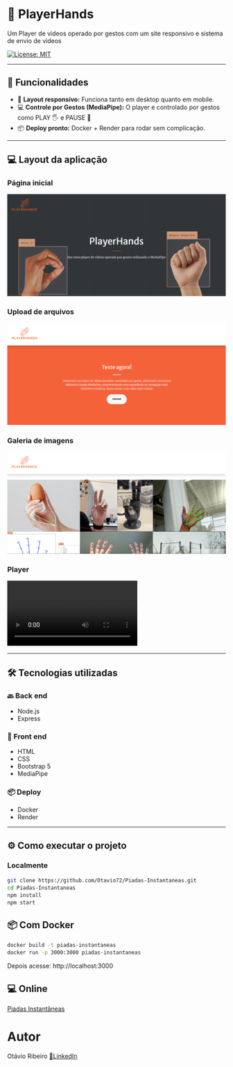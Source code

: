 # 🖖 PlayerHands

Um Player de videos operado por gestos com um site responsivo e sistema de envio de videos

[![License: MIT](https://img.shields.io/badge/License-MIT-green.svg)](https://github.com/Otavio72/PlayerHands/blob/main/LICENSE)  

---

## 🚀 Funcionalidades
  
- 📱 **Layout responsivo:** Funciona tanto em desktop quanto em mobile. 
- 💻 **Controle por Gestos (MediaPipe):** O player e controlado por gestos como PLAY 🖐️ e PAUSE 👊  
- 📦 **Deploy pronto:** Docker + Render para rodar sem complicação.  


---

## 💻 Layout da aplicação

### Página inicial
![Página Inicial](/assets/1.png)

### Upload de arquivos
![Upload de arquivos](/assets/2.png)

### Galeria de imagens
![imagens](/assets/3.png)

### Player
![Player](assets/videoPlayerHands.mp4)


---

## 🛠 Tecnologias utilizadas

### 🔙 Back end
- Node.js  
- Express

### 🎨 Front end
- HTML  
- CSS
- Bootstrap 5
- MediaPipe

### 📦 Deploy
- Docker  
- Render

---

## ⚙️ Como executar o projeto

### Localmente
```bash
git clone https://github.com/Otavio72/Piadas-Instantaneas.git
cd Piadas-Instantaneas
npm install
npm start
```
## 📦 Com Docker
```bash
docker build -t piadas-instantaneas
docker run -p 3000:3000 piadas-instantaneas
```
Depois acesse: http://localhost:3000

## 💻 Online
[Piadas Instantâneas](https://piadas-instantaneas.onrender.com)

# Autor
Otávio Ribeiro
[🔗LinkedIn](https://www.linkedin.com/in/otávio-ribeiro-57a359197)
